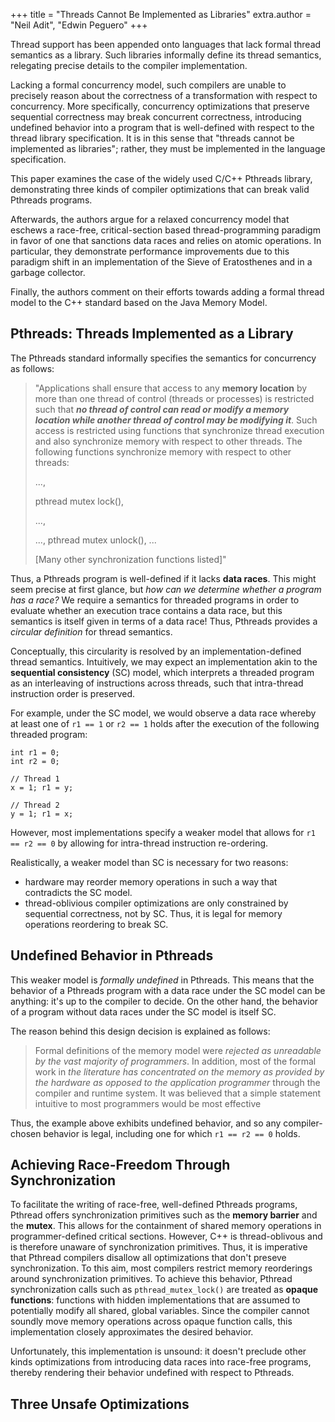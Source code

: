 +++
title = "Threads Cannot Be Implemented as Libraries"
extra.author = "Neil Adit", "Edwin Peguero"
+++

Thread support has been appended onto languages that lack formal thread semantics as a library. 
Such libraries informally define its thread semantics, relegating precise details to the compiler implementation.

Lacking a formal concurrency model, such compilers are unable to precisely reason about the correctness of a transformation with respect to concurrency. 
More specifically, concurrency optimizations that preserve sequential correctness may break concurrent correctness, introducing undefined behavior into a program that is well-defined with respect to the thread library specification.
It is in this sense that "threads cannot be implemented as libraries"; rather, they must be implemented in the language specification.

This paper examines the case of the widely used C/C++ Pthreads library, demonstrating three kinds of compiler optimizations that can break valid Pthreads programs.

Afterwards, the authors argue for a relaxed concurrency model that eschews a race-free, critical-section based thread-programming paradigm in favor of one that sanctions data races and relies on atomic operations. 
In particular, they demonstrate performance improvements due to this paradigm shift in an implementation of the Sieve of Eratosthenes and in a garbage collector.

Finally, the authors comment on their efforts towards adding a formal thread model to the C++ standard based on the Java Memory Model.

## Pthreads: Threads Implemented as a Library

The Pthreads standard informally specifies the semantics for concurrency as follows:

> "Applications shall ensure that access to any **memory location** by more than one thread of control (threads or processes) is restricted such that ***no thread of control can read or modify a memory location while another thread of control may be modifying it***. 
> Such access is restricted using functions that synchronize thread execution and also synchronize memory with respect to other threads. The following functions synchronize memory with respect to other threads:
>
> ..., 
>
> pthread mutex lock(), 
>
> ...,
>
> ..., 
> pthread mutex unlock(), ...
>
> [Many other synchronization functions listed]"


Thus, a Pthreads program is well-defined if it lacks **data races**.
This might seem precise at first glance, but *how can we determine whether a program has a race?*
We require a semantics for threaded programs in order to evaluate whether an execution trace contains a data race, but this semantics is itself given in terms of a data race! Thus, Pthreads provides a *circular definition* for thread semantics.

Conceptually, this circularity is resolved by an implementation-defined thread semantics.
Intuitively, we may expect an implementation akin to the **sequential consistency** (SC) model, which interprets a threaded program as an interleaving of instructions across threads, such that intra-thread instruction order is preserved.

For example, under the SC model, we would observe a data race whereby at least one of `r1 == 1` or `r2 == 1` holds after the execution of the following threaded program:


```
int r1 = 0;
int r2 = 0;

// Thread 1
x = 1; r1 = y;

// Thread 2
y = 1; r1 = x;
```


However, most implementations specify a weaker model that allows for `r1 == r2 == 0` by allowing for intra-thread instruction re-ordering.

Realistically, a weaker model than SC is necessary for two reasons: 
- hardware may reorder memory operations in such a way that contradicts the SC model.
- thread-oblivious compiler optimizations are only constrained by sequential correctness, not by SC. Thus, it is legal for memory operations reordering to break SC.

## Undefined Behavior in Pthreads
This weaker model is *formally undefined* in Pthreads. This means that the behavior of a Pthreads program with a data race under the SC model can be anything: it's up to the compiler to decide. On the other hand, the behavior of a program without data races under the SC model is itself SC.

The reason behind this design decision is explained as follows:
>Formal definitions of the memory model were *rejected as unreadable by the vast majority of programmers*. 
>In addition, most of the formal work in *the literature has concentrated on the memory as provided by the hardware as opposed to the application programmer* through the compiler and runtime system. 
>It was believed that a simple statement intuitive to most programmers would be most effective

Thus, the example above exhibits undefined behavior, and so any compiler-chosen behavior is legal, including one for which `r1 == r2 == 0` holds.


## Achieving Race-Freedom Through Synchronization
To facilitate the writing of race-free, well-defined Pthreads programs, Pthread offers synchronization primitives such as the **memory barrier** and the **mutex**. 
This allows for the containment of shared memory operations in programmer-defined critical sections.
However, C++ is thread-oblivous and is therefore unaware of synchronization primitives.
Thus, it is imperative that Pthread compilers disallow all optimizations that don't preseve synchronization.
To this aim, most compilers restrict memory reorderings around synchronization primitives. 
To achieve this behavior, Pthread synchronization calls such as `pthread_mutex_lock()` are treated as **opaque functions**: functions with hidden implementations that are assumed to potentially modify all shared, global variables. 
Since the compiler cannot soundly move memory operations across opaque function calls, this implementation closely approximates the desired behavior.

Unfortunately, this implementation is unsound: it doesn't preclude other kinds optimizations from introducing data races into race-free programs, thereby rendering their behavior undefined with respect to Pthreads.

## Three Unsafe Optimizations
